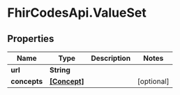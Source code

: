 # FhirCodesApi.ValueSet

## Properties
Name | Type | Description | Notes
------------ | ------------- | ------------- | -------------
**url** | **String** |  | 
**concepts** | [**[Concept]**](Concept.md) |  | [optional] 


